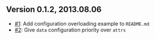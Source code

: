 ## Version 0.1.2, 2013.08.06

* [#1](https://github.com/neocotic/Backbone.Do/issues/1): Add configuration overloading example to `README.md`
* [#2](https://github.com/neocotic/Backbone.Do/issues/2): Give `data` configuration priority over `attrs`
